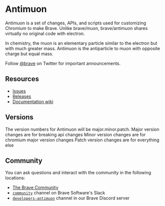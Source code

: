 # Antimuon

Antimuon is a set of changes, APIs, and scripts used for customizing Chromium to make Brave.
Unlike brave/muon, brave/antimuon shares virtually no original code with electron.

In chemistry, the muon is an elementary particle similar to the electron but with much greater mass.
Antimuon is the antiparticle to muon with opposite charge but equal mass.


Follow [@brave](https://twitter.com/brave) on Twitter for important
announcements.

## Resources

- [Issues](https://github.com/brave/brave/issues)
- [Releases](https://github.com/brave/brave/releases)
- [Documentation wiki](https://github.com/brave/brave/wiki)

## Versions

The version numbers for Antimuon will be major.minor.patch.
Major version changes are for breaking api changes
Minor version changes are for chromium major version changes
Patch version changes are for everything else

## Community

You can ask questions and interact with the community in the following
locations:
- [The Brave Community](https://community.brave.com/)
- [`community`](https://bravesoftware.slack.com) channel on Brave Software's Slack
- [`developers-antimuon`](https://discord.gg/k57tYrS) channel in our Brave Discord server
